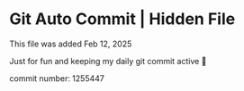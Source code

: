 # Git Auto Commit | Hidden File

This file was added Feb 12, 2025

Just for fun and keeping my daily git commit active 🤪

commit number: 1255447
